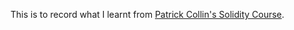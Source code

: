 This is to record what I learnt from [Patrick Collin's Solidity Course](https://www.youtube.com/watch?v=wUjYK5gwNZs).
